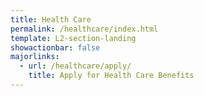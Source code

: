 ```yaml
---
title: Health Care
permalink: /healthcare/index.html
template: L2-section-landing
showactionbar: false
majorlinks:
  - url: /healthcare/apply/
    title: Apply for Health Care Benefits
---
```

